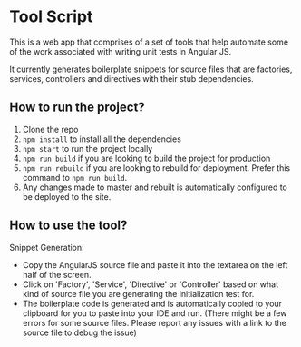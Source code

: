 # Tool Script

This is a web app that comprises of a set of tools that help automate some of the work associated with writing unit tests in Angular JS.

It currently generates boilerplate snippets for source files that are factories, services, controllers and directives with their stub dependencies.

## How to run the project?

1. Clone the repo
2. `npm install` to install all the dependencies
3. `npm start` to run the project locally
4. `npm run build` if you are looking to build the project for production
5. `npm run rebuild` if you are looking to rebuild for deployment. Prefer this command to `npm run build`.
6. Any changes made to master and rebuilt is automatically configured to be deployed to the site.

## How to use the tool?

Snippet Generation:

- Copy the AngularJS source file and paste it into the textarea on the left half of the screen.
- Click on 'Factory', 'Service', 'Directive' or 'Controller' based on what kind of source file you are generating the initialization test for.
- The boilerplate code is generated and is automatically copied to your clipboard for you to paste into your IDE and run. (There might be a few errors for some source files. Please report any issues with a link to the source file to debug the issue)
